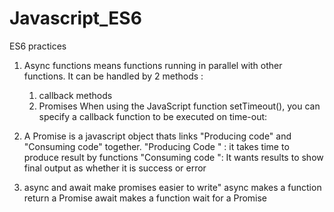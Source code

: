 # Javascript_ES6
ES6 practices


1. Async functions means functions running in parallel with other functions. 
   It can be handled by 2 methods : 
   1. callback methods
   2. Promises
   When using the JavaScript function setTimeout(), 
   you can specify a callback function to be executed on time-out:

2. A Promise is a javascript object thats links "Producing code" and "Consuming code" together. 
    "Producing Code " :  it takes time to produce result by functions 
    "Consuming code ": It wants results to show final output as whether it is success or error  


3. async and await make promises easier to write"
  async makes a function return a Promise
  await makes a function wait for a Promise



